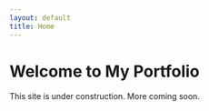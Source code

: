 ```yaml
---
layout: default
title: Home
---
```


# Welcome to My Portfolio

This site is under construction. More coming soon.
